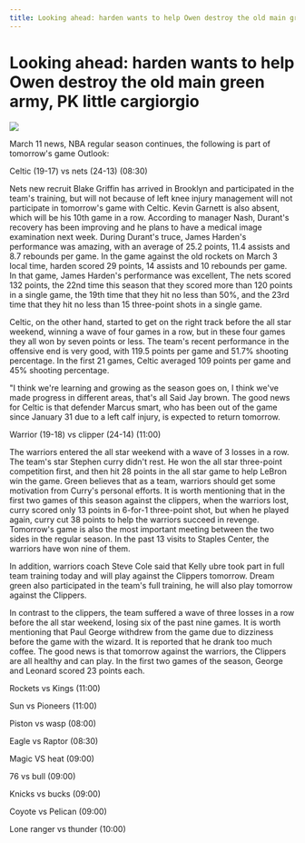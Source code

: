 ```yaml
---
title: Looking ahead: harden wants to help Owen destroy the old main green army, PK little cargiorgio
---
```



# Looking ahead: harden wants to help Owen destroy the old main green army, PK little cargiorgio
![](https://p8.itc.cn/images01/20210311/9b1c59218c494bf1bc777d3e999650ef.jpeg)


March 11 news, NBA regular season continues, the following is part of tomorrow's game Outlook:

Celtic (19-17) vs nets (24-13) (08:30)

Nets new recruit Blake Griffin has arrived in Brooklyn and participated in the team's training, but will not because of left knee injury management will not participate in tomorrow's game with Celtic. Kevin Garnett is also absent, which will be his 10th game in a row. According to manager Nash, Durant's recovery has been improving and he plans to have a medical image examination next week. During Durant's truce, James Harden's performance was amazing, with an average of 25.2 points, 11.4 assists and 8.7 rebounds per game. In the game against the old rockets on March 3 local time, harden scored 29 points, 14 assists and 10 rebounds per game. In that game, James Harden's performance was excellent, The nets scored 132 points, the 22nd time this season that they scored more than 120 points in a single game, the 19th time that they hit no less than 50%, and the 23rd time that they hit no less than 15 three-point shots in a single game.

Celtic, on the other hand, started to get on the right track before the all star weekend, winning a wave of four games in a row, but in these four games they all won by seven points or less. The team's recent performance in the offensive end is very good, with 119.5 points per game and 51.7% shooting percentage. In the first 21 games, Celtic averaged 109 points per game and 45% shooting percentage.

"I think we're learning and growing as the season goes on, I think we've made progress in different areas, that's all Said Jay brown. The good news for Celtic is that defender Marcus smart, who has been out of the game since January 31 due to a left calf injury, is expected to return tomorrow.

Warrior (19-18) vs clipper (24-14) (11:00)

The warriors entered the all star weekend with a wave of 3 losses in a row. The team's star Stephen curry didn't rest. He won the all star three-point competition first, and then hit 28 points in the all star game to help LeBron win the game. Green believes that as a team, warriors should get some motivation from Curry's personal efforts. It is worth mentioning that in the first two games of this season against the clippers, when the warriors lost, curry scored only 13 points in 6-for-1 three-point shot, but when he played again, curry cut 38 points to help the warriors succeed in revenge. Tomorrow's game is also the most important meeting between the two sides in the regular season. In the past 13 visits to Staples Center, the warriors have won nine of them.

In addition, warriors coach Steve Cole said that Kelly ubre took part in full team training today and will play against the Clippers tomorrow. Dream green also participated in the team's full training, he will also play tomorrow against the Clippers.

In contrast to the clippers, the team suffered a wave of three losses in a row before the all star weekend, losing six of the past nine games. It is worth mentioning that Paul George withdrew from the game due to dizziness before the game with the wizard. It is reported that he drank too much coffee. The good news is that tomorrow against the warriors, the Clippers are all healthy and can play. In the first two games of the season, George and Leonard scored 23 points each.

Rockets vs Kings (11:00)

Sun vs Pioneers (11:00)

Piston vs wasp (08:00)

Eagle vs Raptor (08:30)

Magic VS heat (09:00)

76 vs bull (09:00)

Knicks vs bucks (09:00)

Coyote vs Pelican (09:00)

Lone ranger vs thunder (10:00)

